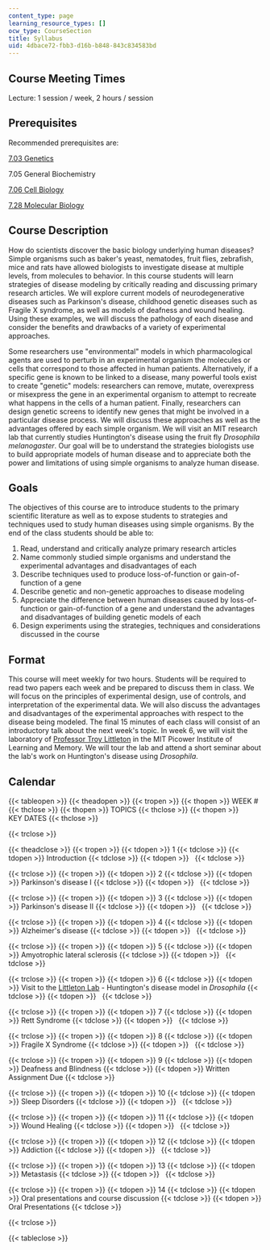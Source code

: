 ```yaml
---
content_type: page
learning_resource_types: []
ocw_type: CourseSection
title: Syllabus
uid: 4dbace72-fbb3-d16b-b848-843c834583bd
---
```


Course Meeting Times
--------------------

Lecture: 1 session / week, 2 hours / session

Prerequisites
-------------

Recommended prerequisites are:

[7.03 Genetics](/courses/7-03-genetics-fall-2004)

7.05 General Biochemistry

[7.06 Cell Biology](/courses/7-06-cell-biology-spring-2007)

[7.28 Molecular Biology](/courses/7-28-molecular-biology-spring-2005)

Course Description
------------------

How do scientists discover the basic biology underlying human diseases? Simple organisms such as baker's yeast, nematodes, fruit flies, zebrafish, mice and rats have allowed biologists to investigate disease at multiple levels, from molecules to behavior. In this course students will learn strategies of disease modeling by critically reading and discussing primary research articles. We will explore current models of neurodegenerative diseases such as Parkinson's disease, childhood genetic diseases such as Fragile X syndrome, as well as models of deafness and wound healing. Using these examples, we will discuss the pathology of each disease and consider the benefits and drawbacks of a variety of experimental approaches.

Some researchers use "environmental" models in which pharmacological agents are used to perturb in an experimental organism the molecules or cells that correspond to those affected in human patients. Alternatively, if a specific gene is known to be linked to a disease, many powerful tools exist to create "genetic" models: researchers can remove, mutate, overexpress or misexpress the gene in an experimental organism to attempt to recreate what happens in the cells of a human patient. Finally, researchers can design genetic screens to identify new genes that might be involved in a particular disease process. We will discuss these approaches as well as the advantages offered by each simple organism. We will visit an MIT research lab that currently studies Huntington's disease using the fruit fly _Drosophila melanogaster_. Our goal will be to understand the strategies biologists use to build appropriate models of human disease and to appreciate both the power and limitations of using simple organisms to analyze human disease.

Goals
-----

The objectives of this course are to introduce students to the primary scientific literature as well as to expose students to strategies and techniques used to study human diseases using simple organisms. By the end of the class students should be able to:

1.  Read, understand and critically analyze primary research articles
2.  Name commonly studied simple organisms and understand the experimental advantages and disadvantages of each
3.  Describe techniques used to produce loss-of-function or gain-of-function of a gene
4.  Describe genetic and non-genetic approaches to disease modeling
5.  Appreciate the difference between human diseases caused by loss-of-function or gain-of-function of a gene and understand the advantages and disadvantages of building genetic models of each
6.  Design experiments using the strategies, techniques and considerations discussed in the course

Format
------

This course will meet weekly for two hours. Students will be required to read two papers each week and be prepared to discuss them in class. We will focus on the principles of experimental design, use of controls, and interpretation of the experimental data. We will also discuss the advantages and disadvantages of the experimental approaches with respect to the disease being modeled. The final 15 minutes of each class will consist of an introductory talk about the next week's topic. In week 6, we will visit the laboratory of [Professor Troy Littleton](http://web.mit.edu/flybrain/littletonlab/2012%20Lab%20Website/) in the MIT Picower Institute of Learning and Memory. We will tour the lab and attend a short seminar about the lab's work on Huntington's disease using _Drosophila_.

Calendar
--------

{{< tableopen >}}
{{< theadopen >}}
{{< tropen >}}
{{< thopen >}}
WEEK #
{{< thclose >}}
{{< thopen >}}
TOPICS
{{< thclose >}}
{{< thopen >}}
KEY DATES
{{< thclose >}}

{{< trclose >}}

{{< theadclose >}}
{{< tropen >}}
{{< tdopen >}}
1
{{< tdclose >}}
{{< tdopen >}}
Introduction
{{< tdclose >}}
{{< tdopen >}}
 
{{< tdclose >}}

{{< trclose >}}
{{< tropen >}}
{{< tdopen >}}
2
{{< tdclose >}}
{{< tdopen >}}
Parkinson's disease I
{{< tdclose >}}
{{< tdopen >}}
 
{{< tdclose >}}

{{< trclose >}}
{{< tropen >}}
{{< tdopen >}}
3
{{< tdclose >}}
{{< tdopen >}}
Parkinson's disease II
{{< tdclose >}}
{{< tdopen >}}
 
{{< tdclose >}}

{{< trclose >}}
{{< tropen >}}
{{< tdopen >}}
4
{{< tdclose >}}
{{< tdopen >}}
Alzheimer's disease
{{< tdclose >}}
{{< tdopen >}}
 
{{< tdclose >}}

{{< trclose >}}
{{< tropen >}}
{{< tdopen >}}
5
{{< tdclose >}}
{{< tdopen >}}
Amyotrophic lateral sclerosis
{{< tdclose >}}
{{< tdopen >}}
 
{{< tdclose >}}

{{< trclose >}}
{{< tropen >}}
{{< tdopen >}}
6
{{< tdclose >}}
{{< tdopen >}}
Visit to the [Littleton Lab](http://web.mit.edu/flybrain/littletonlab/2012%20Lab%20Website/) - Huntington's disease model in _Drosophila_
{{< tdclose >}}
{{< tdopen >}}
 
{{< tdclose >}}

{{< trclose >}}
{{< tropen >}}
{{< tdopen >}}
7
{{< tdclose >}}
{{< tdopen >}}
Rett Syndrome
{{< tdclose >}}
{{< tdopen >}}
 
{{< tdclose >}}

{{< trclose >}}
{{< tropen >}}
{{< tdopen >}}
8
{{< tdclose >}}
{{< tdopen >}}
Fragile X Syndrome
{{< tdclose >}}
{{< tdopen >}}
 
{{< tdclose >}}

{{< trclose >}}
{{< tropen >}}
{{< tdopen >}}
9
{{< tdclose >}}
{{< tdopen >}}
Deafness and Blindness
{{< tdclose >}}
{{< tdopen >}}
Written Assignment Due
{{< tdclose >}}

{{< trclose >}}
{{< tropen >}}
{{< tdopen >}}
10
{{< tdclose >}}
{{< tdopen >}}
Sleep Disorders
{{< tdclose >}}
{{< tdopen >}}
 
{{< tdclose >}}

{{< trclose >}}
{{< tropen >}}
{{< tdopen >}}
11
{{< tdclose >}}
{{< tdopen >}}
Wound Healing
{{< tdclose >}}
{{< tdopen >}}
 
{{< tdclose >}}

{{< trclose >}}
{{< tropen >}}
{{< tdopen >}}
12
{{< tdclose >}}
{{< tdopen >}}
Addiction
{{< tdclose >}}
{{< tdopen >}}
 
{{< tdclose >}}

{{< trclose >}}
{{< tropen >}}
{{< tdopen >}}
13
{{< tdclose >}}
{{< tdopen >}}
Metastasis
{{< tdclose >}}
{{< tdopen >}}
 
{{< tdclose >}}

{{< trclose >}}
{{< tropen >}}
{{< tdopen >}}
14
{{< tdclose >}}
{{< tdopen >}}
Oral presentations and course discussion
{{< tdclose >}}
{{< tdopen >}}
Oral Presentations
{{< tdclose >}}

{{< trclose >}}

{{< tableclose >}}